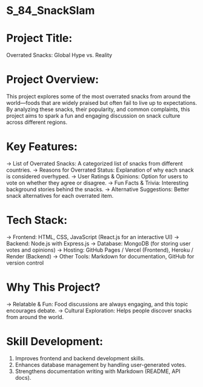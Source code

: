 # S_84_SnackSlam

# Project Title:
Overrated Snacks: Global Hype vs. Reality

# Project Overview:
This project explores some of the most overrated snacks from around the world—foods that are widely praised but often fail to live up to expectations. By analyzing these snacks, their popularity, and common complaints, this project aims to spark a fun and engaging discussion on snack culture across different regions.

# Key Features:
-> List of Overrated Snacks: A categorized list of snacks from different countries.
-> Reasons for Overrated Status: Explanation of why each snack is considered overhyped.
-> User Ratings & Opinions: Option for users to vote on whether they agree or disagree.
-> Fun Facts & Trivia: Interesting background stories behind the snacks.
-> Alternative Suggestions: Better snack alternatives for each overrated item.
# Tech Stack:
-> Frontend: HTML, CSS, JavaScript (React.js for an interactive UI)
-> Backend: Node.js with Express.js
-> Database: MongoDB (for storing user votes and opinions)
-> Hosting: GitHub Pages / Vercel (Frontend), Heroku / Render (Backend)
-> Other Tools: Markdown for documentation, GitHub for version control
# Why This Project?
-> Relatable & Fun: Food discussions are always engaging, and this topic encourages debate.
-> Cultural Exploration: Helps people discover snacks from around the world.
# Skill Development:
1) Improves frontend and backend development skills.
2) Enhances database management by handling user-generated votes.
3) Strengthens documentation writing with Markdown (README, API docs).